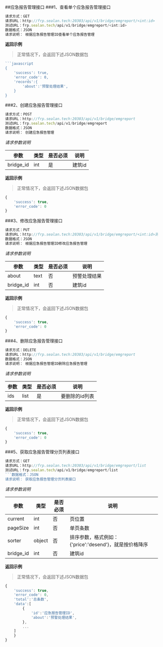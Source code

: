 ##应急报告管理接口
###1、查看单个应急报告管理接口
```javascript
请求方式：GET
请求URL：http://frp.sealan.tech:20303/api/v1/bridge/emgreport/<int:id>
测试URL：frp.sealan.tech/api/v1/bridge/emgreport/<int:id>
数据格式：JSON
请求说明： 根据应急报告管理ID查看单个应急报告管理
```
**返回示例**
> 正常情况下，会返回下述JSON数据包
```javascript
```javascript
{
	'success': true,
	'error_code': 0,
	'records':{
		'about':'预警处理结果',
	}
}
```
###2、创建应急报告管理接口
```javascript
请求方式：POST
请求URL：http://frp.sealan.tech:20303/api/v1/bridge/emgreport
测试URL：frp.sealan.tech/api/v1/bridge/emgreport
数据格式：JSON
请求说明： 创建应急报告管理
```
*请求参数说明*

| 参数  | 类型   | 是否必须 | 说明        |
| ----- | ------ | -------- | ----------- |
|bridge_id|int|是|建筑id|

**返回示例**
> 正常情况下，会返回下述JSON数据包
```javascript
{
	'success': true,
	'error_code': 0
}
```
###3、修改应急报告管理接口
```javascript
请求方式：PUT
请求URL：http://frp.sealan.tech:20303/api/v1/bridge/emgreport/<int:id>测试URL：frp.sealan.tech/api/v1/bridge/emgreport/<int:id>
数据格式：JSON
请求说明： 根据应急报告管理ID修改应急报告管理
```
*请求参数说明*

| 参数  | 类型   | 是否必须 | 说明        |
| ----- | ------ | -------- | ----------- |
|about|text|否|预警处理结果|
|bridge_id|int|否|建筑id|

**返回示例**
> 正常情况下，会返回下述JSON数据包
```javascript
{
	'success': true,
	'error_code': 0
}
```
###4、删除应急报告管理接口
```javascript
请求方式：DELETE
请求URL：http://frp.sealan.tech:20303/api/v1/bridge/emgreport
数据格式：JSON
请求说明： 根据应急报告管理ID删除应急报告管理
```
*请求参数说明*

| 参数  | 类型   | 是否必须 | 说明        |
| ----- | ------ | -------- | ----------- |
|ids|list|是|要删除的id列表|
**返回示例**
> 正常情况下，会返回下述JSON数据包
```javascript
{
	'success': true,
	'error_code': 0
}
```
###5、获取应急报告管理分页列表接口
```javascript
请求方式：GET
请求URL：http://frp.sealan.tech:20303/api/v1/bridge/emgreport/list
测试URL：frp.sealan.tech/api/v1/bridge/emgreport/list
```数据格式：JSON
请求说明： 获取应急报告管理分页列表接口
```
*请求参数说明*

| 参数  | 类型   | 是否必须 | 说明        |
| ----- | ------ | -------- | ----------- |
|current|int|否|页位置|
|pageSize|int|否|单页条数|
|sorter|object|否|排序参数，格式例如：{'price':'desend'}，就是按价格降序|
|bridge_id|int|否|建筑id|

**返回示例**
> 正常情况下，会返回下述JSON数据包
```javascript
{
	'success': true,
	'error_code': 0,
	'total':'总条数',
	'data':[
		{
			'id':'应急报告管理ID',
			'about':'预警处理结果',
		},
		...
	]
	}
}
```

